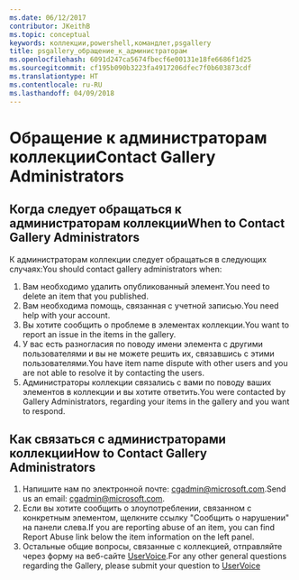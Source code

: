 ```yaml
---
ms.date: 06/12/2017
contributor: JKeithB
ms.topic: conceptual
keywords: коллекции,powershell,командлет,psgallery
title: psgallery_обращение_к_администраторам
ms.openlocfilehash: 6091d247ca5674fbecf6e00131e18fe6686f1d25
ms.sourcegitcommit: cf195b090b3223fa4917206dfec7f0b603873cdf
ms.translationtype: HT
ms.contentlocale: ru-RU
ms.lasthandoff: 04/09/2018
---
```

# <a name="contact-gallery-administrators"></a><span data-ttu-id="8856e-103">Обращение к администраторам коллекции</span><span class="sxs-lookup"><span data-stu-id="8856e-103">Contact Gallery Administrators</span></span>

## <a name="when-to-contact-gallery-administrators"></a><span data-ttu-id="8856e-104">Когда следует обращаться к администраторам коллекции</span><span class="sxs-lookup"><span data-stu-id="8856e-104">When to Contact Gallery Administrators</span></span>

<span data-ttu-id="8856e-105">К администраторам коллекции следует обращаться в следующих случаях:</span><span class="sxs-lookup"><span data-stu-id="8856e-105">You should contact gallery administrators when:</span></span>

1. <span data-ttu-id="8856e-106">Вам необходимо удалить опубликованный элемент.</span><span class="sxs-lookup"><span data-stu-id="8856e-106">You need to delete an item that you published.</span></span>
2. <span data-ttu-id="8856e-107">Вам необходима помощь, связанная с учетной записью.</span><span class="sxs-lookup"><span data-stu-id="8856e-107">You need help with your account.</span></span>
3. <span data-ttu-id="8856e-108">Вы хотите сообщить о проблеме в элементах коллекции.</span><span class="sxs-lookup"><span data-stu-id="8856e-108">You want to report an issue in the items in the gallery.</span></span>
4. <span data-ttu-id="8856e-109">У вас есть разногласия по поводу имени элемента с другими пользователями и вы не можете решить их, связавшись с этими пользователями.</span><span class="sxs-lookup"><span data-stu-id="8856e-109">You have item name dispute with other users and you are not able to resolve it by contacting the users.</span></span>
5. <span data-ttu-id="8856e-110">Администраторы коллекции связались с вами по поводу ваших элементов в коллекции и вы хотите ответить.</span><span class="sxs-lookup"><span data-stu-id="8856e-110">You were contacted by Gallery Administrators, regarding your items in the gallery and you want to respond.</span></span>

## <a name="how-to-contact-gallery-administrators"></a><span data-ttu-id="8856e-111">Как связаться с администраторами коллекции</span><span class="sxs-lookup"><span data-stu-id="8856e-111">How to Contact Gallery Administrators</span></span>

1. <span data-ttu-id="8856e-112">Напишите нам по электронной почте: cgadmin@microsoft.com.</span><span class="sxs-lookup"><span data-stu-id="8856e-112">Send us an email: cgadmin@microsoft.com.</span></span>
2. <span data-ttu-id="8856e-113">Если вы хотите сообщить о злоупотреблении, связанном с конкретным элементом, щелкните ссылку "Сообщить о нарушении" на панели слева.</span><span class="sxs-lookup"><span data-stu-id="8856e-113">If you are reporting abuse of an item, you can find Report Abuse link below the item information on the left panel.</span></span>
3. <span data-ttu-id="8856e-114">Остальные общие вопросы, связанные с коллекцией, отправляйте через форму на веб-сайте [UserVoice](http://windowsserver.uservoice.com/forums/301869-powershell).</span><span class="sxs-lookup"><span data-stu-id="8856e-114">For any other general questions regarding the Gallery, please submit your question to [UserVoice](http://windowsserver.uservoice.com/forums/301869-powershell)</span></span>